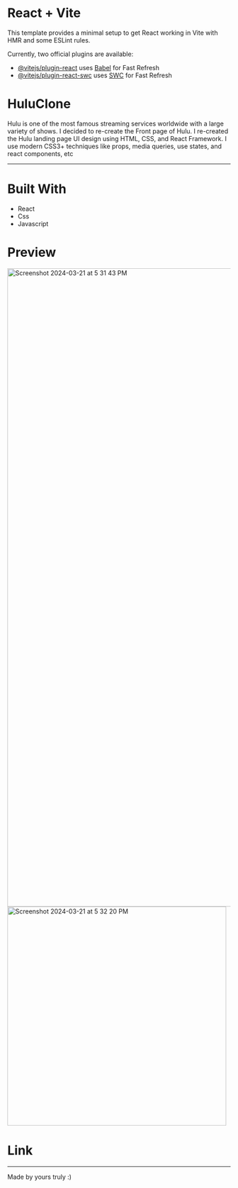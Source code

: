 # React + Vite

This template provides a minimal setup to get React working in Vite with HMR and some ESLint rules.

Currently, two official plugins are available:

- [@vitejs/plugin-react](https://github.com/vitejs/vite-plugin-react/blob/main/packages/plugin-react/README.md) uses [Babel](https://babeljs.io/) for Fast Refresh
- [@vitejs/plugin-react-swc](https://github.com/vitejs/vite-plugin-react-swc) uses [SWC](https://swc.rs/) for Fast Refresh

# HuluClone

Hulu is one of the most famous streaming services worldwide with a large variety of shows. I decided to re-create the Front page of Hulu.
I re-created the Hulu landing page UI design using HTML, CSS, and React Framework. I use modern CSS3+ techniques like props, media queries, use states, and react components, etc

<hr>

# Built With
<ul>
    <li>React</li>
     <li>Css</li>
    <li>Javascript</li>

</ul>

# Preview

<img width="1440" alt="Screenshot 2024-03-21 at 5 31 43 PM" src="https://github.com/dekema9924/HuluClone/assets/143339000/3defb019-cc99-4f51-8ef1-e57a3e7864d9">
<img width="494" alt="Screenshot 2024-03-21 at 5 32 20 PM" src="https://github.com/dekema9924/HuluClone/assets/143339000/23bdc036-1db2-4647-bf54-1c71a9b5ca84">



# Link

<hr>
Made by yours truly :)


